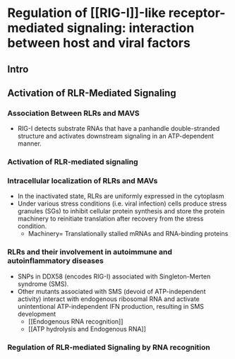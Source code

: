 # Regulation of [[RIG-I]]-like receptor-mediated signaling: interaction between host and viral factors

## Intro
## Activation of RLR-Mediated Signaling
### Association Between RLRs and MAVS
- RIG-I detects substrate RNAs that have a panhandle double-stranded structure and activates downstream signaling in an ATP-dependent manner.
### Activation of RLR-mediated signaling
### Intracellular localization of RLRs and MAVs
- In the inactivated state, RLRs are uniformly expressed in the cytoplasm
- Under various stress conditions (i.e. viral infection) cells produce stress granules (SGs) to inhibit cellular protein synthesis and store the protein machinery to reinitiate translation after recovery from the stress condition.
	- Machinery= Translationally stalled mRNAs and RNA-binding proteins
### RLRs and their involvement in autoimmune and autoinflammatory diseases
- SNPs in DDX58 (encodes RIG-I) associated with Singleton-Merten syndrome (SMS).
- Other mutants associated with SMS (devoid of ATP-independent activity) interact with endogenous ribosomal RNA and activate unintentional ATP-independent IFN production, resulting in SMS development
	- [[Endogenous RNA recognition]]
	- [[ATP hydrolysis and Endogenous RNA]]
### Regulation of RLR-mediated Signaling by RNA recognition
